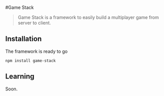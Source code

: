 #Game Stack

> Game Stack is a framework to easily build a multiplayer game from server to client.

## Installation

The framework is ready to go 
```
npm install game-stack
```

## Learning

Soon.
